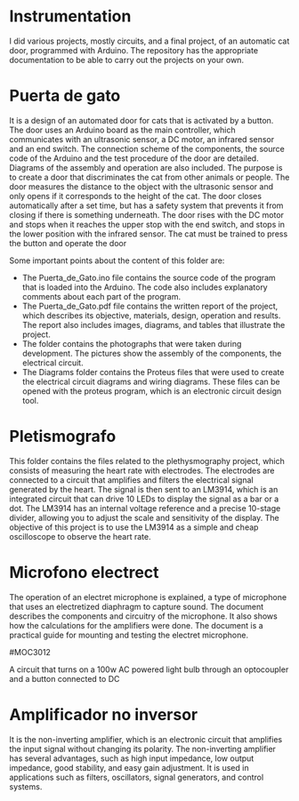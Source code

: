 # Instrumentation

I did various projects, mostly circuits, and a final project, of an automatic cat door, programmed with Arduino. The repository has the appropriate documentation to be able to carry out the projects on your own.

#  Puerta de gato

It is a design of an automated door for cats that is activated by a button. The door uses an Arduino board as the main controller, which communicates with an ultrasonic sensor, a DC motor, an infrared sensor and an end switch. The connection scheme of the components, the source code of the Arduino and the test procedure of the door are detailed. Diagrams of the assembly and operation are also included. The purpose is to create a door that discriminates the cat from other animals or people. The door measures the distance to the object with the ultrasonic sensor and only opens if it corresponds to the height of the cat. The door closes automatically after a set time, but has a safety system that prevents it from closing if there is something underneath. The door rises with the DC motor and stops when it reaches the upper stop with the end switch, and stops in the lower position with the infrared sensor. The cat must be trained to press the button and operate the door

Some important points about the content of this folder are:
- The Puerta_de_Gato.ino file contains the source code of the program that is loaded into the Arduino. The code also includes explanatory comments about each part of the program.
- The Puerta_de_Gato.pdf file contains the written report of the project, which describes its objective, materials, design, operation and results. The report also includes images, diagrams, and tables that illustrate the project.
- The folder contains the photographs that were taken during development. The pictures show the assembly of the components, the electrical circuit.
- The Diagrams folder contains the Proteus files that were used to create the electrical circuit diagrams and wiring diagrams. These files can be opened with the proteus program, which is an electronic circuit design tool.

# Pletismografo

This folder contains the files related to the plethysmography project, which consists of measuring the heart rate with electrodes. The electrodes are connected to a circuit that amplifies and filters the electrical signal generated by the heart. The signal is then sent to an LM3914, which is an integrated circuit that can drive 10 LEDs to display the signal as a bar or a dot. The LM3914 has an internal voltage reference and a precise 10-stage divider, allowing you to adjust the scale and sensitivity of the display. The objective of this project is to use the LM3914 as a simple and cheap oscilloscope to observe the heart rate.

# Microfono electrect

The operation of an electret microphone is explained, a type of microphone that uses an electretized diaphragm to capture sound. The document describes the components and circuitry of the microphone. It also shows how the calculations for the amplifiers were done. The document is a practical guide for mounting and testing the electret microphone.

#MOC3012

A circuit that turns on a 100w AC powered light bulb through an optocoupler and a button connected to DC

# Amplificador no inversor

It is the non-inverting amplifier, which is an electronic circuit that amplifies the input signal without changing its polarity. The non-inverting amplifier has several advantages, such as high input impedance, low output impedance, good stability, and easy gain adjustment. It is used in applications such as filters, oscillators, signal generators, and control systems.
